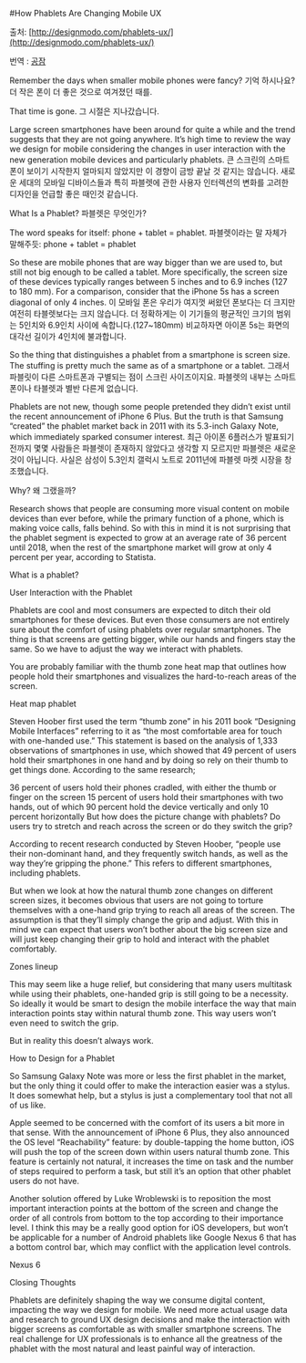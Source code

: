 #How Phablets Are Changing Mobile UX

출처: [http://designmodo.com/phablets-ux/](http://designmodo.com/phablets-ux/)

번역 : [공잠](http://gongjam.co.kr)

Remember the days when smaller mobile phones were fancy?
기억 하시나요? 더 작은 폰이 더 좋은 것으로 여겨졌던 때를.

That time is gone.
그 시절은 지나갔습니다.

Large screen smartphones have been around for quite a while and the trend suggests that they are not going anywhere. It’s high time to review the way we design for mobile considering the changes in user interaction with the new generation mobile devices and particularly phablets.
큰 스크린의 스마트폰이 보이기 시작한지 얼마되지 않았지만 이 경향이 금방 끝날 것 같지는 않습니다. 새로운 세대의 모바일 디바이스들과 특히 파블렛에 관한 사용자 인터렉션의 변화를 고려한 디자인을 언급할 좋은 때인것 같습니다.

What Is a Phablet?
파블렛은 무엇인가?

The word speaks for itself: phone + tablet = phablet.
파블렛이라는 말 자체가 말해주듯: phone + tablet = phablet

So these are mobile phones that are way bigger than we are used to, but still not big enough to be called a tablet. More specifically, the screen size of these devices typically ranges between 5 inches and to 6.9 inches (127 to 180 mm). For a comparison, consider that the iPhone 5s has a screen diagonal of only 4 inches.
이 모바일 폰은 우리가 여지껏 써왔던 폰보다는 더 크지만 여전히 타블렛보다는 크지 않습니다. 더 정확하게는 이 기기들의 평균적인 크기의 범위는 5인치와 6.9인치 사이에 속합니다.(127~180mm) 비교하자면 아이폰 5s는 화면의 대각선 길이가 4인치에 불과합니다.

So the thing that distinguishes a phablet from a smartphone is screen size. The stuffing is pretty much the same as of a smartphone or a tablet.
그래서 파블릿이 다른 스마트폰과 구별되는 점이 스크린 사이즈이지요. 파블렛의 내부는 스마트폰이나 타블렛과 별반 다른게 없습니다.

Phablets are not new, though some people pretended they didn’t exist until the recent announcement of iPhone 6 Plus. But the truth is that Samsung “created” the phablet market back in 2011 with its 5.3-inch Galaxy Note, which immediately sparked consumer interest.
최근 아이폰 6플러스가 발표되기 전까지 몇몇 사람들은 파블렛이 존재하지 않았다고 생각할 지 모르지만 파블렛은 새로운것이 아닙니다. 사실은 삼성이 5.3인치 갤럭시 노트로 2011년에 파블렛 마켓 시장을 창조했습니다.

Why?
왜 그랬을까?

Research shows that people are consuming more visual content on mobile devices than ever before, while the primary function of a phone, which is making voice calls, falls behind. So with this in mind it is not surprising that the phablet segment is expected to grow at an average rate of 36 percent until 2018, when the rest of the smartphone market will grow at only 4 percent per year, according to Statista.


What is a phablet?

User Interaction with the Phablet

Phablets are cool and most consumers are expected to ditch their old smartphones for these devices. But even those consumers are not entirely sure about the comfort of using phablets over regular smartphones. The thing is that screens are getting bigger, while our hands and fingers stay the same. So we have to adjust the way we interact with phablets.

You are probably familiar with the thumb zone heat map that outlines how people hold their smartphones and visualizes the hard-to-reach areas of the screen.

Heat map phablet

Steven Hoober first used the term “thumb zone” in his 2011 book “Designing Mobile Interfaces” referring to it as “the most comfortable area for touch with one-handed use.” This statement is based on the analysis of 1,333 observations of smartphones in use, which showed that 49 percent of users hold their smartphones in one hand and by doing so rely on their thumb to get things done. According to the same research;

36 percent of users hold their phones cradled, with either the thumb or finger on the screen
15 percent of users hold their smartphones with two hands, out of which 90 percent hold the device vertically and only 10 percent horizontally
But how does the picture change with phablets? Do users try to stretch and reach across the screen or do they switch the grip?

According to recent research conducted by Steven Hoober, “people use their non-dominant hand, and they frequently switch hands, as well as the way they’re gripping the phone.” This refers to different smartphones, including phablets.

But when we look at how the natural thumb zone changes on different screen sizes, it becomes obvious that users are not going to torture themselves with a one-hand grip trying to reach all areas of the screen. The assumption is that they’ll simply change the grip and adjust. With this in mind we can expect that users won’t bother about the big screen size and will just keep changing their grip to hold and interact with the phablet comfortably.

Zones lineup

This may seem like a huge relief, but considering that many users multitask while using their phablets, one-handed grip is still going to be a necessity. So ideally it would be smart to design the mobile interface the way that main interaction points stay within natural thumb zone. This way users won’t even need to switch the grip.

But in reality this doesn’t always work.

How to Design for a Phablet

So Samsung Galaxy Note was more or less the first phablet in the market, but the only thing it could offer to make the interaction easier was a stylus. It does somewhat help, but a stylus is just a complementary tool that not all of us like.

Apple seemed to be concerned with the comfort of its users a bit more in that sense. With the announcement of iPhone 6 Plus, they also announced the OS level “Reachability” feature: by double-tapping the home button, iOS will push the top of the screen down within users natural thumb zone. This feature is certainly not natural, it increases the time on task and the number of steps required to perform a task, but still it’s an option that other phablet users do not have.

Another solution offered by Luke Wroblewski is to reposition the most important interaction points at the bottom of the screen and change the order of all controls from bottom to the top according to their importance level. I think this may be a really good option for iOS developers, but won’t be applicable for a number of Android phablets like Google Nexus 6 that has a bottom control bar, which may conflict with the application level controls.

Nexus 6

Closing Thoughts

Phablets are definitely shaping the way we consume digital content, impacting the way we design for mobile. We need more actual usage data and research to ground UX design decisions and make the interaction with bigger screens as comfortable as with smaller smartphone screens. The real challenge for UX professionals is to enhance all the greatness of the phablet with the most natural and least painful way of interaction.
